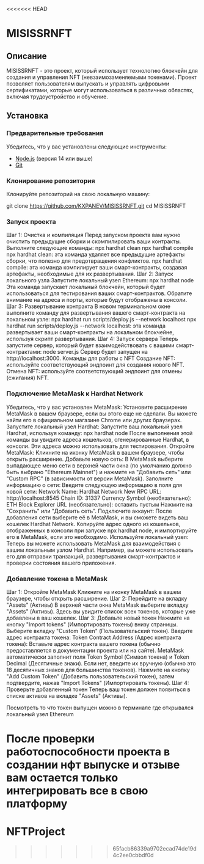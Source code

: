 <<<<<<< HEAD
# MISISSRNFT

## Описание
MISISSRNFT - это проект, который использует технологию блокчейн для создания и управления NFT (невзаимозаменяемыми токенами). Проект позволяет пользователям выпускать и управлять цифровыми сертификатами, которые могут использоваться в различных областях, включая трудоустройство и обучение.

## Установка

### Предварительные требования
Убедитесь, что у вас установлены следующие инструменты:
- [Node.js](https://nodejs.org/) (версия 14 или выше)
- [Git](https://git-scm.com/)

### Клонирование репозитория
Клонируйте репозиторий на свою локальную машину:




git clone https://github.com/KXPANEV/MISISSRNFT.git
cd MISISSRNFT

### Запуск проекта
Шаг 1: Очистка и компиляция
Перед запуском проекта вам нужно очистить предыдущие сборки и скомпилировать ваши контракты. Выполните следующие команды:
npx hardhat clean
npx hardhat compile
npx hardhat clean: эта команда удаляет все предыдущие артефакты сборки, что полезно для предотвращения конфликтов.
npx hardhat compile: эта команда компилирует ваши смарт-контракты, создавая артефакты, необходимые для их развертывания.
Шаг 2: Запуск локального узла
Запустите локальный узел Ethereum:
npx hardhat node
Эта команда запускает локальный блокчейн, который будет использоваться для тестирования ваших смарт-контрактов. Обратите внимание на адреса и порты, которые будут отображены в консоли.
Шаг 3: Развертывание контракта
В новом терминальном окне выполните команду для развертывания вашего смарт-контракта на локальном узле:
npx hardhat run scripts/deploy.js --network localhost
npx hardhat run scripts/deploy.js --network localhost: эта команда развертывает ваши смарт-контракты на локальном блокчейне, используя скрипт развертывания.
Шаг 4: Запуск сервера
Теперь запустите сервер, который будет взаимодействовать с вашими смарт-контрактами:
node server.js
Сервер будет запущен на http://localhost:3000.
Команды для работы с NFT
Создание NFT: используйте соответствующий эндпоинт для создания нового NFT.
Отмена NFT: используйте соответствующий эндпоинт для отмены (сжигания) NFT.
### Подключение MetaMask к Hardhat Network
Убедитесь, что у вас установлен MetaMask:
Установите расширение MetaMask в вашем браузере, если вы этого еще не сделали. Вы можете найти его в официальном магазине Chrome или других браузерах.
Запустите локальный узел Hardhat:
Запустите ваш локальный узел Hardhat, используя команду:
npx hardhat node
После выполнения этой команды вы увидите адреса кошельков, сгенерированные Hardhat, в консоли. Эти адреса можно использовать для тестирования.
Откройте MetaMask:
Кликните на иконку MetaMask в вашем браузере, чтобы открыть расширение.
Добавьте новую сеть:
В MetaMask выберите выпадающее меню сети в верхней части окна (по умолчанию должно быть выбрано "Ethereum Mainnet") и нажмите на "Добавить сеть" или "Custom RPC" (в зависимости от версии MetaMask).
Заполните информацию о сети:
Введите следующую информацию в поля для новой сети:
Network Name: Hardhat Network
New RPC URL: http://localhost:8545
Chain ID: 31337
Currency Symbol (необязательно): ETH
Block Explorer URL (необязательно): оставить пустым
Нажмите на "Сохранить" или "Добавить сеть".
Подключите аккаунт:
После добавления сети выберите её в MetaMask, и вы сможете видеть ваш кошелек Hardhat Network. Копируйте адрес одного из кошельков, отображенных в консоли при запуске npx hardhat node, и импортируйте его в MetaMask, если это необходимо.
Используйте локальный узел:
Теперь вы можете использовать MetaMask для взаимодействия с вашим локальным узлом Hardhat. Например, вы можете использовать его для отправки транзакций, развертывания смарт-контрактов и проверки состояния вашего приложения.
### Добавление токена в MetaMask
Шаг 1: Откройте MetaMask
Кликните на иконку MetaMask в вашем браузере, чтобы открыть расширение.
Шаг 2: Перейдите на вкладку "Assets" (Активы)
В верхней части окна MetaMask выберите вкладку "Assets" (Активы). Здесь вы увидите список всех токенов, которые уже добавлены в ваш кошелек.
Шаг 3: Добавьте новый токен
Нажмите на кнопку "Import tokens" (Импортировать токены) внизу страницы.
Выберите вкладку "Custom Token" (Пользовательский токен).
Введите адрес контракта токена:
Token Contract Address (Адрес контракта токена): Вставьте адрес контракта вашего токена (обычно предоставляется в документации проекта или на сайте).
MetaMask автоматически заполнит поля Token Symbol (Символ токена) и Token Decimal (Десятичные знаки). Если нет, введите их вручную (обычно это 18 десятичных знаков для большинства токенов).
Нажмите на кнопку "Add Custom Token" (Добавить пользовательский токен), затем подтвердите, нажав "Import Tokens" (Импортировать токены).
Шаг 4: Проверьте добавленный токен
Теперь ваш токен должен появиться в списке активов на вкладке "Assets" (Активы).

Посмотреть то что токен выпущен можно в терминале где открывался локальный узел Ethereum

После проверки работоспособности проекта в создании нфт выпуске и отзыве вам остается только интегрировать все в свою платформу
=======
# NFTProject
>>>>>>> 65facb86339a9702ecad74de19d4c2ee0cbbdf0d
